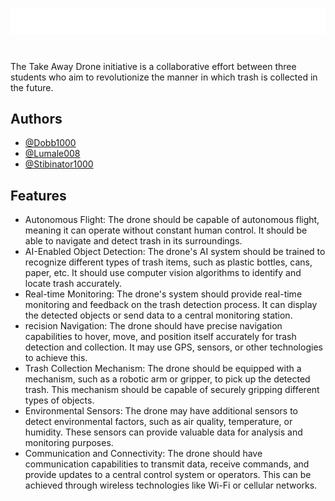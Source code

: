 
![Logo](https://raw.githubusercontent.com/Take-away-drone/.github/main/TAD%20LOGO.png)


#

The Take Away Drone initiative is a collaborative effort between three students who aim to revolutionize the manner in which trash is collected in the future.

## Authors

- [@Dobb1000](https://www.github.com/Dobb1000)
- [@Lumale008](https://www.github.com/Lumale008)
- [@Stibinator1000](https://www.github.com/Stibinator1000)


## Features

- Autonomous Flight: The drone should be capable of autonomous flight, meaning it can operate without constant human control. It should be able to navigate and detect trash in its surroundings.
- AI-Enabled Object Detection: The drone's AI system should be trained to recognize different types of trash items, such as plastic bottles, cans, paper, etc. It should use computer vision algorithms to identify and locate trash accurately.
- Real-time Monitoring: The drone's system should provide real-time monitoring and feedback on the trash detection process. It can display the detected objects or send data to a central monitoring station.
- recision Navigation: The drone should have precise navigation capabilities to hover, move, and position itself accurately for trash detection and collection. It may use GPS, sensors, or other technologies to achieve this.
- Trash Collection Mechanism: The drone should be equipped with a mechanism, such as a robotic arm or gripper, to pick up the detected trash. This mechanism should be capable of securely gripping different types of objects.
- Environmental Sensors: The drone may have additional sensors to detect environmental factors, such as air quality, temperature, or humidity. These sensors can provide valuable data for analysis and monitoring purposes.
- Communication and Connectivity: The drone should have communication capabilities to transmit data, receive commands, and provide updates to a central control system or operators. This can be achieved through wireless technologies like Wi-Fi or cellular networks.
